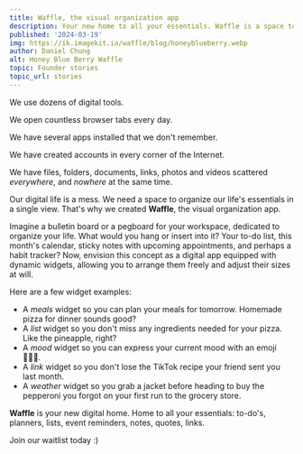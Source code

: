 ```yaml
---
title: Waffle, the visual organization app
description: Your new home to all your essentials. Waffle is a space to organize your life in a single view.
published: '2024-03-19'
img: https://ik.imagekit.io/waffle/blog/honeyblueberry.webp
author: Daniel Chung
alt: Honey Blue Berry Waffle
topic: Founder stories
topic_url: stories
---
```


We use dozens of digital tools.

We open countless browser tabs every day.

We have several apps installed that we don't remember.

We have created accounts in every corner of the Internet.

We have files, folders, documents, links, photos and videos scattered _everywhere_, and _nowhere_ at the same time.

Our digital life is a mess. We need a space to organize our life's essentials in a single view. That's why we created **Waffle**, the visual organization app.

Imagine a bulletin board or a pegboard for your workspace, dedicated to organize your life. What would you hang or insert into it? Your to-do list, this month's calendar, sticky notes with upcoming appointments, and perhaps a habit tracker? Now, envision this concept as a digital app equipped with dynamic widgets, allowing you to arrange them freely and adjust their sizes at will.

Here are a few widget examples:

- A _meals_ widget so you can plan your meals for tomorrow. Homemade pizza for dinner sounds good?
- A _list_ widget so you don't miss any ingredients needed for your pizza. Like the pineapple, right?
- A _mood_ widget so you can express your current mood with an emoji 👨🏻‍🍳.
- A _link_ widget so you don't lose the TikTok recipe your friend sent you last month.
- A _weather_ widget so you grab a jacket before heading to buy the pepperoni you forgot on your first run to the grocery store.

**Waffle** is your new digital home. Home to all your essentials: to-do's, planners, lists, event reminders, notes, quotes, links.

Join our waitlist today :)
